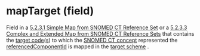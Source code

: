# mapTarget (field)

Field in a [5.2.3.1 Simple Map from SNOMED CT Reference Set](https://confluence.ihtsdotools.org/display/WIPRELFMT/5.2.3.1+Simple+Map+from+SNOMED+CT+Reference+Set) or a [5.2.3.3 Complex and Extended Map from SNOMED CT Reference Sets](../../../../5.2.3.3-Complex-and-Extended-Map-from-SNOMED-CT-Reference-Sets_28739374.html) that contains the [target code(s](https://confluence.ihtsdotools.org/display/DOCGLOSS/target+code\()) to which the [SNOMED CT concept](https://confluence.ihtsdotools.org/display/DOCGLOSS/SNOMED+CT+concept) represented the [referencedComponentId](https://confluence.ihtsdotools.org/display/DOCGLOSS/referencedComponentId) is mapped in the [target scheme](https://confluence.ihtsdotools.org/display/DOCGLOSS/target+scheme) .
